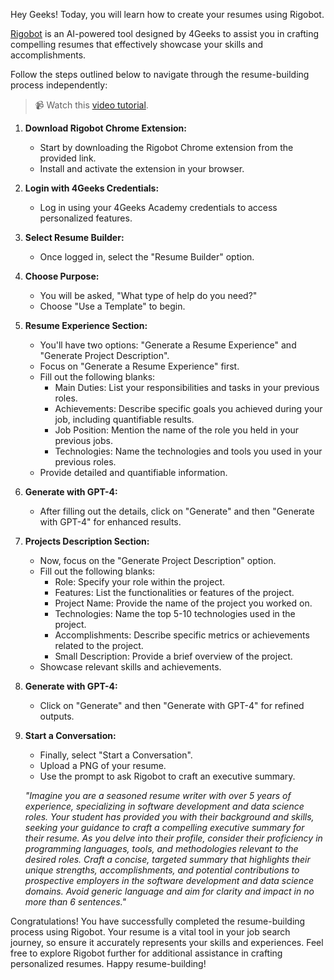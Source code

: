 Hey Geeks! Today, you will learn how to create your resumes using Rigobot. 

[Rigobot](https://4geeks.com/rigobot) is an AI-powered tool designed by 4Geeks to assist you in crafting compelling resumes that effectively showcase your skills and accomplishments. 

Follow the steps outlined below to navigate through the resume-building process independently:

> 📹 Watch this [video tutorial](https://www.loom.com/share/186d5016f5c64582b4ede9773aca68ad?sid=c864431c-10a7-4858-a2e2-25884b76c7f6).

1. **Download Rigobot Chrome Extension:**
   - Start by downloading the Rigobot Chrome extension from the provided link.
   - Install and activate the extension in your browser.

2. **Login with 4Geeks Credentials:**
   - Log in using your 4Geeks Academy credentials to access personalized features.

3. **Select Resume Builder:**
   - Once logged in, select the "Resume Builder" option.

4. **Choose Purpose:**
   - You will be asked, "What type of help do you need?"
   - Choose "Use a Template" to begin.

5. **Resume Experience Section:**
   - You'll have two options: "Generate a Resume Experience" and "Generate Project Description".
   - Focus on "Generate a Resume Experience" first.
   - Fill out the following blanks:
     - Main Duties: List your responsibilities and tasks in your previous roles.
     - Achievements: Describe specific goals you achieved during your job, including quantifiable results.
     - Job Position: Mention the name of the role you held in your previous jobs.
     - Technologies: Name the technologies and tools you used in your previous roles.
   - Provide detailed and quantifiable information.

6. **Generate with GPT-4:**
   - After filling out the details, click on "Generate" and then "Generate with GPT-4" for enhanced results.

7. **Projects Description Section:**
   - Now, focus on the "Generate Project Description" option.
   - Fill out the following blanks:
     - Role: Specify your role within the project.
     - Features: List the functionalities or features of the project.
     - Project Name: Provide the name of the project you worked on.
     - Technologies: Name the top 5-10 technologies used in the project.
     - Accomplishments: Describe specific metrics or achievements related to the project.
     - Small Description: Provide a brief overview of the project.
   - Showcase relevant skills and achievements.

8. **Generate with GPT-4:**
   - Click on "Generate" and then "Generate with GPT-4" for refined outputs.

9. **Start a Conversation:**
   - Finally, select "Start a Conversation".
   - Upload a PNG of your resume.
   - Use the prompt to ask Rigobot to craft an executive summary.
     
   _"Imagine you are a seasoned resume writer with over 5 years of experience, specializing in software development and data science roles. Your student has provided you with their background and skills, seeking your guidance to craft a compelling executive summary for their resume. As you delve into their profile, consider their proficiency in programming languages, tools, and methodologies relevant to the desired roles. Craft a concise, targeted summary that highlights their unique strengths, accomplishments, and potential contributions to prospective employers in the software development and data science domains. Avoid generic language and aim for clarity and impact in no more than 6 sentences."_

Congratulations! You have successfully completed the resume-building process using Rigobot. Your resume is a vital tool in your job search journey, so ensure it accurately represents your skills and experiences. Feel free to explore Rigobot further for additional assistance in crafting personalized resumes. Happy resume-building!
